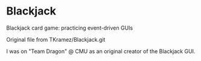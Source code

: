 Blackjack
=========

Blackjack card game: practicing event-driven GUIs

Original file from TKramez/Blackjack.git

I was on "Team Dragon" @ CMU as an original creator of the Blackjack GUI.